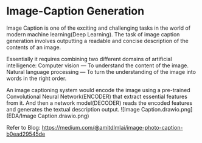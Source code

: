 # Image-Caption Generation
Image Caption is one of the exciting and challenging tasks in the world of modern machine learning(Deep Learning).
The task of image caption generation involves outputting a readable and concise description of the contents of an image.

Essentially it requires combining two different domains of artificial intelligence:
Computer vision — To understand the content of the image.
Natural language processing — To turn the understanding of the image into words in the right order.

An image captioning system would encode the image using a pre-trained Convolutional Neural Network(ENCODER) that extract essential features from it.
And then a network model(DECODER) reads the encoded features and generates the textual description output.
![Image Caption.drawio.png](EDA/Image Caption.drawio.png)


Refer to Blog: https://medium.com/@amitdlmlai/image-photo-caption-b0ead29545de
